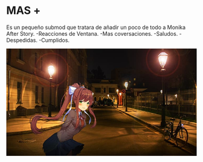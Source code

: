 # MAS +
Es un pequeño submod que tratara de añadir un poco de todo a Monika After Story.
-Reacciones de Ventana.
-Mas coversaciones.
-Saludos.
-Despedidas.
-Cumplidos.

![Portada](https://github.com/zer0fixer/SubmodMAS/blob/main/ddlcmonika.jpg)
